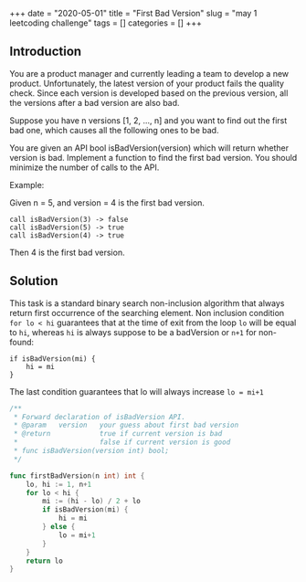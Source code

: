 +++
date = "2020-05-01"
title = "First Bad Version"
slug = "may 1 leetcoding challenge"
tags = []
categories = []
+++

## Introduction

You are a product manager and currently leading a team to develop a new product. Unfortunately, the latest version of your product fails the quality check. Since each version is developed based on the previous version, all the versions after a bad version are also bad.

Suppose you have n versions [1, 2, ..., n] and you want to find out the first bad one, which causes all the following ones to be bad.

You are given an API bool isBadVersion(version) which will return whether version is bad. Implement a function to find the first bad version. You should minimize the number of calls to the API.

Example:

Given n = 5, and version = 4 is the first bad version.
```
call isBadVersion(3) -> false
call isBadVersion(5) -> true
call isBadVersion(4) -> true
```

Then 4 is the first bad version.

## Solution

This task is a standard binary search non-inclusion algorithm that always return first occurrence of the searching element.
Non inclusion condition `for lo < hi` guarantees that at the time of exit from the loop `lo` will be equal to `hi`, whereas `hi` is always suppose to be a badVersion or `n+1` for non-found:
```
if isBadVersion(mi) {
    hi = mi
}
```

The last condition guarantees that lo will always increase `lo = mi+1`

``` go
/**
 * Forward declaration of isBadVersion API.
 * @param   version   your guess about first bad version
 * @return 	 	      true if current version is bad
 *			          false if current version is good
 * func isBadVersion(version int) bool;
 */

func firstBadVersion(n int) int {
    lo, hi := 1, n+1
    for lo < hi {
        mi := (hi - lo) / 2 + lo
        if isBadVersion(mi) {
            hi = mi
        } else {
            lo = mi+1
        }
    }
    return lo
}
```
